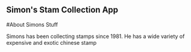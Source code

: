 Simon's Stam Collection App
---

#About Simons Stuff

Simons has been collecting stamps since 1981. He has a wide variety of expensive and exotic chinese stamp
